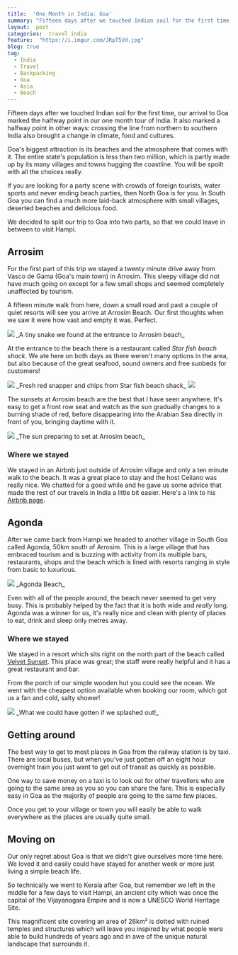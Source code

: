 ```yaml
---
title:  'One Month in India: Goa'
summary: "Fifteen days after we touched Indian soil for the first time, our arrival to Goa marked the halfway point in our one month tour of India."
layout:  post
categories:  travel india
feature:  "https://i.imgur.com/JRpT5Vd.jpg"
blog: true
tag:
  - India
  - Travel
  - Backpacking
  - Goa
  - Asia
  - Beach
---
```


Fifteen days after we touched Indian soil for the first time, our arrival to Goa marked the halfway point in our one month tour of India. It also marked a halfway point in other ways: crossing the line from northern to southern India also brought a change in climate, food and cultures.

Goa's biggest attraction is its beaches and the atmosphere that comes with it. The entire state's population is less than two million, which is partly made up by its many villages and towns hugging the coastline. You will be spoilt with all the choices really.

If you are looking for a party scene with crowds of foreign tourists, water sports and never ending beach parties, then North Goa is for you. In South Goa you can find a much more laid-back atmosphere with small villages, deserted beaches and delicious food.

We decided to split our trip to Goa into two parts, so that we could leave in between to visit Hampi.

## Arrosim

For the first part of this trip we stayed a twenty minute drive away from Vasco de Gama (Goa's main town) in Arrosim. This sleepy village did not have much going on except for a few small shops and seemed completely unaffected by tourism.

A fifteen minute walk from here, down a small road and past a couple of quiet resorts will see you arrive at Arrosim Beach. Our first thoughts when we saw it were how vast and empty it was. Perfect.

<img src="{{site.image_cdn}}/vUACEFw.jpg" class="post-image post-image-1">
_A tiny snake we found at the entrance to Arrosim beach_

At the entrance to the beach there is a restaurant called _Star fish beach shack_. We ate here on both days as there weren't many options in the area, but also because of the great seafood, sound owners and free sunbeds for customers!

<img src="{{site.image_cdn}}/HKfubbR.jpg"  class="post-image post-image-1">
_Fresh red snapper and chips from Star fish beach shack_

<img src="{{site.image_cdn}}/bgQwh9y.jpg" class="post-image post-image-1">

The sunsets at Arrosim beach are the best that I have seen anywhere. It's easy to get a front row seat and watch as the sun gradually changes to a burning shade of red, before disappearing into the Arabian Sea directly in front of you, bringing daytime with it.

<img src="{{site.image_cdn}}/u6FpEYv.jpg"  class="post-image post-image-1">
_The sun preparing to set at Arrosim beach_

### Where we stayed

We stayed in an Airbnb just outside of Arrosim village and only a ten minute walk to the beach. It was a great place to stay and the host Celiano was really nice. We chatted for a good while and he gave us some advice that made the rest of our travels in India a little bit easier. Here's a link to his [Airbnb page](https://www.airbnb.com/rooms/12144036?s=51).

## Agonda

After we came back from Hampi we headed to another village in South Goa called Agonda, 50km south of Arrosim. This is a large village that has embraced tourism and is buzzing with activity from its multiple bars, restaurants, shops and the beach which is lined with resorts ranging in style from basic to luxurious.

<img src="{{site.image_cdn}}/JRpT5Vd.jpg"  class="post-image post-image-1"/>
_Agonda Beach_

Even with all of the people around, the beach never seemed to get very busy. This is probably helped by the fact that it is both wide and _really_ long. Agonda was a winner for us, it's really nice and clean with plenty of places to eat, drink and sleep only metres away.

### Where we stayed

We stayed in a resort which sits right on the north part of the beach called [Velvet Sunset](http://velvetsunset.com). This place was great; the staff were really helpful and it has a great restaurant and bar.

From the porch of our simple wooden hut you could see the ocean. We went with the cheapest option available when booking our room, which got us a fan and cold, salty shower!

<img src="https://velvetsunset.com/wp-content/uploads/2018/06/113601347.jpg"  class="post-image post-image-1"/>
_What we could have gotten if we splashed out!_

## Getting around

The best way to get to most places in Goa from the railway station is by taxi. There are local buses, but when you've just gotten off an eight hour overnight train you just want to get out of transit as quickly as possible.

One way to save money on a taxi is to look out for other travellers who are going to the same area as you so you can share the fare. This is especially easy in Goa as the majority of people are going to the same few places.

Once you get to your village or town you will easily be able to walk everywhere as the places are usually quite small.

## Moving on

Our only regret about Goa is that we didn't give ourselves more time here. We loved it and easily could have stayed for another week or more just living a simple beach life.

So technically we went to Kerala after Goa, but remember we left in the middle for a few days to visit Hampi, an ancient city which was once the capital of the Vijayanagara Empire and is now a UNESCO World Heritage Site.

This magnificent site covering an area of 26km² is dotted with ruined temples and structures which will leave you inspired by what people were able to build hundreds of years ago and in awe of the unique natural landscape that surrounds it.